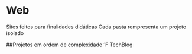 # Web
Sites feitos para finalidades didáticas
Cada pasta rempresenta um projeto isolado

##Projetos em ordem de complexidade
1º TechBlog
